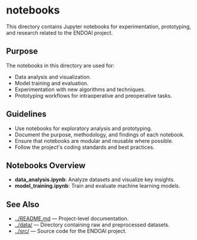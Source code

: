 # notebooks

This directory contains Jupyter notebooks for experimentation, prototyping, and research related to the ENDOAI project.

## Purpose

The notebooks in this directory are used for:
- Data analysis and visualization.
- Model training and evaluation.
- Experimentation with new algorithms and techniques.
- Prototyping workflows for intraoperative and preoperative tasks.

## Guidelines

- Use notebooks for exploratory analysis and prototyping.
- Document the purpose, methodology, and findings of each notebook.
- Ensure that notebooks are modular and reusable where possible.
- Follow the project's coding standards and best practices.

## Notebooks Overview

- **data_analysis.ipynb**: Analyze datasets and visualize key insights.
- **model_training.ipynb**: Train and evaluate machine learning models.

## See Also

- [../README.md](../README.md) — Project-level documentation.
- [../data/](../data/) — Directory containing raw and preprocessed datasets.
- [../src/](../src/) — Source code for the ENDOAI project.
